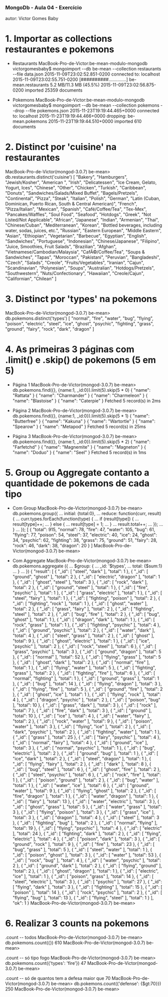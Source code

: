 ### MongoDb - Aula 04 - Exercício
autor: Victor Gomes Baby


# 1. Importar as collections restaurantes e pokemons

- Restaurants
MacBook-Pro-de-Victor:be-mean-modulo-mongodb victorgomesbaby$ mongoimport --db be-mean --collection restaurants --file data.json
2015-11-09T23:02:52.851-0200	connected to: localhost
2015-11-09T23:02:55.751-0200	[##########..............] be-mean.restaurants	5.2 MB/11.3 MB (45.5%)
2015-11-09T23:02:56.875-0200	imported 25359 documents

- Pokemons
MacBook-Pro-de-Victor:be-mean-modulo-mongodb victorgomesbaby$ mongoimport --db be-mean --collection 
pokemons --drop --file pokemons.json
2015-11-23T19:19:44.465+0000    connected to: localhost
2015-11-23T19:19:44.466+0000    dropping: be-mean.pokemons
2015-11-23T19:19:44.510+0000    imported 610 documents

# 2. Distinct por 'cuisine' na restaurantes

MacBook-Pro-de-Victor(mongod-3.0.7) be-mean> db.restaurants.distinct('cuisine')
[
  "Bakery",
  "Hamburgers",
  "Jewish/Kosher",
  "American ",
  "Irish",
  "Delicatessen",
  "Ice Cream, Gelato, Yogurt, Ices",
  "Chinese",
  "Other",
  "Chicken",
  "Turkish",
  "Caribbean",
  "Donuts",
  "Sandwiches/Salads/Mixed Buffet",
  "Bagels/Pretzels",
  "Continental",
  "Pizza",
  "Steak",
  "Italian",
  "Polish",
  "German",
  "Latin (Cuban, Dominican, Puerto Rican, South & Central American)",
  "French",
  "Pizza/Italian",
  "Mexican",
  "Spanish",
  "Café/Coffee/Tea",
  "Tex-Mex",
  "Pancakes/Waffles",
  "Soul Food",
  "Seafood",
  "Hotdogs",
  "Greek",
  "Not Listed/Not Applicable",
  "African",
  "Japanese",
  "Indian",
  "Armenian",
  "Thai",
  "Chinese/Cuban",
  "Mediterranean",
  "Korean",
  "Bottled beverages, including water, sodas, juices, etc.",
  "Russian",
  "Eastern European",
  "Middle Eastern",
  "Asian",
  "Ethiopian",
  "Vegetarian",
  "Barbecue",
  "Egyptian",
  "English",
  "Sandwiches",
  "Portuguese",
  "Indonesian",
  "Chinese/Japanese",
  "Filipino",
  "Juice, Smoothies, Fruit Salads",
  "Brazilian",
  "Afghan",
  "Vietnamese/Cambodian/Malaysia",
  "CafÃ©/Coffee/Tea",
  "Soups & Sandwiches",
  "Tapas",
  "Moroccan",
  "Pakistani",
  "Peruvian",
  "Bangladeshi",
  "Czech",
  "Salads",
  "Creole",
  "Fruits/Vegetables",
  "Iranian",
  "Cajun",
  "Scandinavian",
  "Polynesian",
  "Soups",
  "Australian",
  "Hotdogs/Pretzels",
  "Southwestern",
  "Nuts/Confectionary",
  "Hawaiian",
  "Creole/Cajun",
  "Californian",
  "Chilean"
]

# 3. Distinct por 'types' 	na pokemons

MacBook-Pro-de-Victor(mongod-3.0.7) be-mean> db.pokemons.distinct('types')
[
  "normal",
  "fire",
  "water",
  "bug",
  "flying",
  "poison",
  "electric",
  "steel",
  "ice",
  "ghost",
  "psychic",
  "fighting",
  "grass",
  "ground",
  "fairy",
  "rock",
  "dark",
  "dragon"
]

# 4. As primeiras 3 páginas com .limit() e .skip() de pokemons (5 em 5)

- Página 1
MacBook-Pro-de-Victor(mongod-3.0.7) be-mean> db.pokemons.find({}, {name:1, _id:0}).limit(5).skip(5 * 0)
{
  "name": "Rattata"
}
{
  "name": "Charmander"
}
{
  "name": "Charmeleon"
}
{
  "name": "Blastoise"
}
{
  "name": "Caterpie"
}
Fetched 5 record(s) in 2ms

- Página 2
MacBook-Pro-de-Victor(mongod-3.0.7) be-mean> db.pokemons.find({}, {name:1, _id:0}).limit(5).skip(5 * 1)
{
  "name": "Butterfree"
}
{
  "name": "Kakuna"
}
{
  "name": "Wartortle"
}
{
  "name": "Spearow"
}
{
  "name": "Metapod"
}
Fetched 5 record(s) in 25ms

- Página 3
MacBook-Pro-de-Victor(mongod-3.0.7) be-mean> db.pokemons.find({}, {name:1, _id:0}).limit(5).skip(5 * 2)
{
  "name": "Farfetchd"
}
{
  "name": "Magnemite"
}
{
  "name": "Magneton"
}
{
  "name": "Doduo"
}
{
  "name": "Seel"
}
Fetched 5 record(s) in 1ms

# 5. Group ou Aggregate contanto a quantidade de pokemons de cada tipo

- Com Group
MacBook-Pro-de-Victor(mongod-3.0.7) be-mean> db.pokemons.group({
... initial: {total:0},
... reduce: function(curr, result) {
... curr.types.forEach(function(type) {
... if (result[type]) {
... result[type]++;
... } else {
... result[type] = 1;
... }
... result.total++;
... });
... }
... });
[
  {
    "total": 915,
    "normal": 78,
    "fire": 47,
    "water": 105,
    "bug": 61,
    "flying": 77,
    "poison": 54,
    "steel": 37,
    "electric": 40,
    "ice": 24,
    "ghost": 34,
    "psychic": 62,
    "fighting": 38,
    "grass": 75,
    "ground": 51,
    "fairy": 28,
    "rock": 46,
    "dark": 38,
    "dragon": 20
  }
]
MacBook-Pro-de-Victor(mongod-3.0.7) be-mean> 

- Com Aggregate
MacBook-Pro-de-Victor(mongod-3.0.7) be-mean> db.pokemons.aggregate ({
... $group: {
... _id: '$types',
... total: {$sum:1}
... }
... })
{
  "result": [
    {
      "_id": [
        "steel",
        "dark"
      ],
      "total": 1
    },
    {
      "_id": [
        "ground",
        "ghost"
      ],
      "total": 2
    },
    {
      "_id": [
        "electric",
        "dragon"
      ],
      "total": 1
    },
    {
      "_id": [
        "ghost",
        "steel"
      ],
      "total": 3
    },
    {
      "_id": [
        "rock",
        "dark"
      ],
      "total": 2
    },
    {
      "_id": [
        "ground",
        "steel"
      ],
      "total": 1
    },
    {
      "_id": [
        "fire",
        "psychic"
      ],
      "total": 1
    },
    {
      "_id": [
        "grass",
        "electric"
      ],
      "total": 1
    },
    {
      "_id": [
        "steel",
        "fairy"
      ],
      "total": 1
    },
    {
      "_id": [
        "fighting",
        "poison"
      ],
      "total": 2
    },
    {
      "_id": [
        "fighting",
        "rock"
      ],
      "total": 1
    },
    {
      "_id": [
        "ghost",
        "water"
      ],
      "total": 2
    },
    {
      "_id": [
        "grass",
        "fairy"
      ],
      "total": 2
    },
    {
      "_id": [
        "fighting",
        "steel"
      ],
      "total": 2
    },
    {
      "_id": [
        "bug",
        "fire"
      ],
      "total": 2
    },
    {
      "_id": [
        "bug",
        "ghost"
      ],
      "total": 1
    },
    {
      "_id": [
        "dragon",
        "dark"
      ],
      "total": 1
    },
    {
      "_id": [
        "rock",
        "grass"
      ],
      "total": 1
    },
    {
      "_id": [
        "fighting",
        "psychic"
      ],
      "total": 4
    },
    {
      "_id": [
        "ground",
        "psychic"
      ],
      "total": 2
    },
    {
      "_id": [
        "water",
        "dark"
      ],
      "total": 4
    },
    {
      "_id": [
        "steel",
        "grass"
      ],
      "total": 2
    },
    {
      "_id": [
        "ghost"
      ],
      "total": 9
    },
    {
      "_id": [
        "ghost",
        "electric"
      ],
      "total": 1
    },
    {
      "_id": [
        "ice",
        "psychic"
      ],
      "total": 2
    },
    {
      "_id": [
        "rock",
        "steel"
      ],
      "total": 6
    },
    {
      "_id": [
        "grass",
        "psychic"
      ],
      "total": 3
    },
    {
      "_id": [
        "ground",
        "dragon"
      ],
      "total": 5
    },
    {
      "_id": [
        "normal"
      ],
      "total": 52
    },
    {
      "_id": [
        "flying",
        "grass"
      ],
      "total": 5
    },
    {
      "_id": [
        "ghost",
        "dark"
      ],
      "total": 2
    },
    {
      "_id": [
        "normal",
        "fire"
      ],
      "total": 1
    },
    {
      "_id": [
        "flying",
        "water"
      ],
      "total": 5
    },
    {
      "_id": [
        "fighting",
        "grass"
      ],
      "total": 2
    },
    {
      "_id": [
        "fighting",
        "fire"
      ],
      "total": 6
    },
    {
      "_id": [
        "normal",
        "fighting"
      ],
      "total": 1
    },
    {
      "_id": [
        "ground",
        "grass"
      ],
      "total": 1
    },
    {
      "_id": [
        "bug"
      ],
      "total": 14
    },
    {
      "_id": [
        "flying",
        "dragon"
      ],
      "total": 3
    },
    {
      "_id": [
        "flying",
        "fire"
      ],
      "total": 5
    },
    {
      "_id": [
        "ground",
        "fire"
      ],
      "total": 2
    },
    {
      "_id": [
        "ghost",
        "ice"
      ],
      "total": 1
    },
    {
      "_id": [
        "flying",
        "rock"
      ],
      "total": 4
    },
    {
      "_id": [
        "dragon",
        "psychic"
      ],
      "total": 2
    },
    {
      "_id": [
        "poison",
        "bug"
      ],
      "total": 10
    },
    {
      "_id": [
        "grass",
        "dark"
      ],
      "total": 3
    },
    {
      "_id": [
        "rock"
      ],
      "total": 7
    },
    {
      "_id": [
        "fire",
        "dark"
      ],
      "total": 3
    },
    {
      "_id": [
        "ground"
      ],
      "total": 10
    },
    {
      "_id": [
        "ice"
      ],
      "total": 4
    },
    {
      "_id": [
        "water",
        "fairy"
      ],
      "total": 2
    },
    {
      "_id": [
        "rock",
        "water"
      ],
      "total": 9
    },
    {
      "_id": [
        "poison",
        "water"
      ],
      "total": 3
    },
    {
      "_id": [
        "flying",
        "ice"
      ],
      "total": 2
    },
    {
      "_id": [
        "dark",
        "psychic"
      ],
      "total": 2
    },
    {
      "_id": [
        "fighting",
        "water"
      ],
      "total": 1
    },
    {
      "_id": [
        "grass"
      ],
      "total": 25
    },
    {
      "_id": [
        "fairy",
        "psychic"
      ],
      "total": 4
    },
    {
      "_id": [
        "normal",
        "fairy"
      ],
      "total": 4
    },
    {
      "_id": [
        "ground",
        "ice"
      ],
      "total": 3
    },
    {
      "_id": [
        "normal",
        "psychic"
      ],
      "total": 1
    },
    {
      "_id": [
        "bug",
        "electric"
      ],
      "total": 2
    },
    {
      "_id": [
        "ground",
        "bug"
      ],
      "total": 1
    },
    {
      "_id": [
        "ice",
        "dark"
      ],
      "total": 2
    },
    {
      "_id": [
        "steel",
        "dragon"
      ],
      "total": 1
    },
    {
      "_id": [
        "flying",
        "fairy"
      ],
      "total": 2
    },
    {
      "_id": [
        "dark"
      ],
      "total": 8
    },
    {
      "_id": [
        "bug",
        "steel"
      ],
      "total": 6
    },
    {
      "_id": [
        "ghost",
        "fire"
      ],
      "total": 2
    },
    {
      "_id": [
        "steel",
        "psychic"
      ],
      "total": 6
    },
    {
      "_id": [
        "rock",
        "fire"
      ],
      "total": 1
    },
    {
      "_id": [
        "poison",
        "ground"
      ],
      "total": 2
    },
    {
      "_id": [
        "bug",
        "water"
      ],
      "total": 1
    },
    {
      "_id": [
        "water",
        "ice"
      ],
      "total": 6
    },
    {
      "_id": [
        "ground",
        "water"
      ],
      "total": 9
    },
    {
      "_id": [
        "flying",
        "ghost"
      ],
      "total": 2
    },
    {
      "_id": [
        "fire",
        "dragon"
      ],
      "total": 1
    },
    {
      "_id": [
        "water",
        "dragon"
      ],
      "total": 1
    },
    {
      "_id": [
        "fairy"
      ],
      "total": 13
    },
    {
      "_id": [
        "water",
        "electric"
      ],
      "total": 3
    },
    {
      "_id": [
        "ghost",
        "grass"
      ],
      "total": 5
    },
    {
      "_id": [
        "water",
        "grass"
      ],
      "total": 3
    },
    {
      "_id": [
        "flying",
        "poison"
      ],
      "total": 3
    },
    {
      "_id": [
        "grass",
        "ice"
      ],
      "total": 3
    },
    {
      "_id": [
        "dragon"
      ],
      "total": 4
    },
    {
      "_id": [
        "steel"
      ],
      "total": 3
    },
    {
      "_id": [
        "fighting",
        "bug"
      ],
      "total": 2
    },
    {
      "_id": [
        "normal",
        "flying"
      ],
      "total": 19
    },
    {
      "_id": [
        "flying",
        "psychic"
      ],
      "total": 4
    },
    {
      "_id": [
        "electric"
      ],
      "total": 24
    },
    {
      "_id": [
        "fighting",
        "dark"
      ],
      "total": 2
    },
    {
      "_id": [
        "flying",
        "electric"
      ],
      "total": 4
    },
    {
      "_id": [
        "poison",
        "dark"
      ],
      "total": 3
    },
    {
      "_id": [
        "ground",
        "rock"
      ],
      "total": 9
    },
    {
      "_id": [
        "fire"
      ],
      "total": 23
    },
    {
      "_id": [
        "bug",
        "grass"
      ],
      "total": 5
    },
    {
      "_id": [
        "steel",
        "water"
      ],
      "total": 1
    },
    {
      "_id": [
        "poison",
        "ghost"
      ],
      "total": 3
    },
    {
      "_id": [
        "water"
      ],
      "total": 53
    },
    {
      "_id": [
        "rock",
        "bug"
      ],
      "total": 4
    },
    {
      "_id": [
        "water",
        "psychic"
      ],
      "total": 2
    },
    {
      "_id": [
        "ground",
        "dark"
      ],
      "total": 2
    },
    {
      "_id": [
        "flying",
        "ground"
      ],
      "total": 2
    },
    {
      "_id": [
        "ghost",
        "dragon"
      ],
      "total": 1
    },
    {
      "_id": [
        "electric",
        "ice"
      ],
      "total": 1
    },
    {
      "_id": [
        "poison",
        "grass"
      ],
      "total": 14
    },
    {
      "_id": [
        "steel",
        "electric"
      ],
      "total": 3
    },
    {
      "_id": [
        "psychic"
      ],
      "total": 27
    },
    {
      "_id": [
        "flying",
        "dark"
      ],
      "total": 3
    },
    {
      "_id": [
        "fighting"
      ],
      "total": 15
    },
    {
      "_id": [
        "poison"
      ],
      "total": 14
    },
    {
      "_id": [
        "rock",
        "psychic"
      ],
      "total": 2
    },
    {
      "_id": [
        "flying",
        "bug"
      ],
      "total": 13
    },
    {
      "_id": [
        "flying",
        "steel"
      ],
      "total": 1
    }
  ],
  "ok": 1
}
MacBook-Pro-de-Victor(mongod-3.0.7) be-mean> 

# 6. Realizar 3 counts na pokemons
.count -- todos
MacBook-Pro-de-Victor(mongod-3.0.7) be-mean> db.pokemons.count({})
610
MacBook-Pro-de-Victor(mongod-3.0.7) be-mean>

.count -- só tipo fogo
MacBook-Pro-de-Victor(mongod-3.0.7) be-mean> db.pokemons.count({'types': 'fire'})
47
MacBook-Pro-de-Victor(mongod-3.0.7) be-mean> 

.count -- só de quantos tem a defesa maior que 70
MacBook-Pro-de-Victor(mongod-3.0.7) be-mean> db.pokemons.count({'defense': {$gt:70}})
250
MacBook-Pro-de-Victor(mongod-3.0.7) be-mean> 